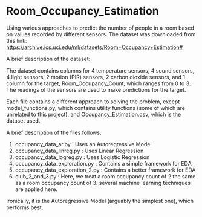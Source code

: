 # Room_Occupancy_Estimation
Using various approaches to predict the number of people in a room based on values recorded by different sensors.
The dataset was downloaded from this link: https://archive.ics.uci.edu/ml/datasets/Room+Occupancy+Estimation#

A brief description of the dataset:

The dataset contains columns for 4 temperature sensors, 4 sound sensors, 4 light sensors, 2 motion (PIR) sensors,
2 carbon dioxide sensors, and 1 column for the target, Room_Occupancy_Count, which ranges from 0 to 3. The
readings of the sensors are used to make predictions for the target.

Each file contains a different approach to solving the problem, except model_functions.py, which contains
utility functions (some of which are unrelated to this project), and Occupancy_Estimation.csv, which is the dataset used. 


A brief description of the files follows:

1. occupancy_data_ar.py : Uses an Autoregressive Model
2. occupancy_data_linreg.py : Uses Linear Regression
3. occupancy_data_logreg.py : Uses Logistic Regression
4. occupancy_data_exploration.py : Contains a simple framework for EDA
5. occupancy_data_exploration_2.py : Contains a better framework for EDA
6. club_2_and_3.py : Here, we treat a room occupancy count of 2 the same as a room occupancy count of 3.
several machine learning techniques are applied here.

Ironically, it is the Autoregressive Model (arguably the simplest one), which performs best. 
